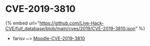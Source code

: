 # CVE-2019-3810
{% embed url="https://github.com/Live-Hack-CVE/full_database/blob/main/cves/2019/CVE-2019-3810.json" %}

* farisv ~> [Moodle-CVE-2019-3810](https://www.alice-snow.ru/2019/database/cve-2019-3810/moodle-cve-2019-3810-farisv)